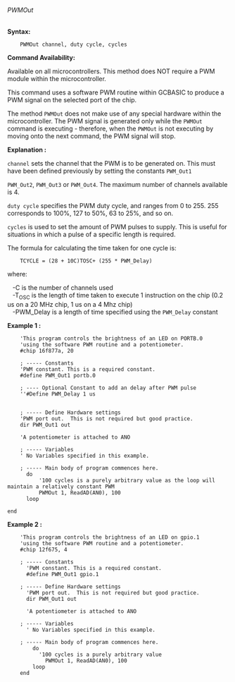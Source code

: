 <div class="section">

<div class="titlepage">

<div>

<div>

###### <span id="pwmout"></span>PWMOut

</div>

</div>

</div>

<span class="strong">**Syntax:**</span>

``` screen
    PWMOut channel, duty cycle, cycles
```

<span class="strong">**Command Availability:**</span>

Available on all microcontrollers. This method does NOT require a PWM
module within the microcontroller.

This command uses a software PWM routine within GCBASIC to produce a PWM
signal on the selected port of the chip.

The method `PWMOut` does not make use of any special hardware within the
microcontroller. The PWM signal is generated only while the `PWMOut`
command is executing - therefore, when the `PWMOut` is not executing by
moving onto the next command, the PWM signal will stop.

<span class="strong">**Explanation :**</span>

`channel` sets the channel that the PWM is to be generated on. This must
have been defined previously by setting the constants `PWM_Out1`  

`PWM_Out2`, `PWM_Out3` or `PWM_Out4`. The maximum number of channels
available is 4.  

`duty cycle` specifies the PWM duty cycle, and ranges from 0 to 255. 255
corresponds to 100%, 127 to 50%, 63 to 25%, and so on.  

`cycles` is used to set the amount of PWM pulses to supply. This is
useful for situations in which a pulse of a specific length is
required.  

The formula for calculating the time taken for one cycle is:  

``` screen
    TCYCLE = (28 + 10C)TOSC+ (255 * PWM_Delay)
```

where:  

   -C is the number of channels used  
   -T<sub>OSC</sub> is the length of time taken to execute 1 instruction
on the chip (0.2 us on a 20 MHz chip, 1 us on a 4 Mhz chip)  
   -PWM\_Delay is a length of time specified using the `PWM_Delay`
constant  

<span class="strong">**Example 1 :**</span>

``` screen
    'This program controls the brightness of an LED on PORTB.0
    'using the software PWM routine and a potentiometer.
    #chip 16f877a, 20

    ; ----- Constants
    'PWM constant. This is a required constant.
    #define PWM_Out1 portb.0

    ; ---- Optional Constant to add an delay after PWM pulse
    ''#Define PWM_Delay 1 us


    ; ----- Define Hardware settings
    'PWM port out.  This is not required but good practice.
    dir PWM_Out1 out

    'A potentiometer is attached to ANO

    ; ----- Variables
    ' No Variables specified in this example.

    ; ----- Main body of program commences here.
      do
          '100 cycles is a purely arbitrary value as the loop will maintain a relatively constant PWM
          PWMOut 1, ReadAD(AN0), 100
      loop

end
```

<span class="strong">**Example 2 :**</span>

``` screen
    'This program controls the brightness of an LED on gpio.1
    'using the software PWM routine and a potentiometer.
    #chip 12f675, 4

    ; ----- Constants
      'PWM constant. This is a required constant.
      #define PWM_Out1 gpio.1

    ; ----- Define Hardware settings
      'PWM port out.  This is not required but good practice.
      dir PWM_Out1 out

      'A potentiometer is attached to ANO

    ; ----- Variables
      ' No Variables specified in this example.

    ; ----- Main body of program commences here.
        do
          '100 cycles is a purely arbitrary value
            PWMOut 1, ReadAD(AN0), 100
        loop
    end
```

</div>
